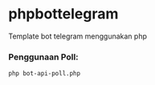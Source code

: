 # phpbottelegram
Template bot telegram menggunakan php

### Penggunaan Poll:

    php bot-api-poll.php
